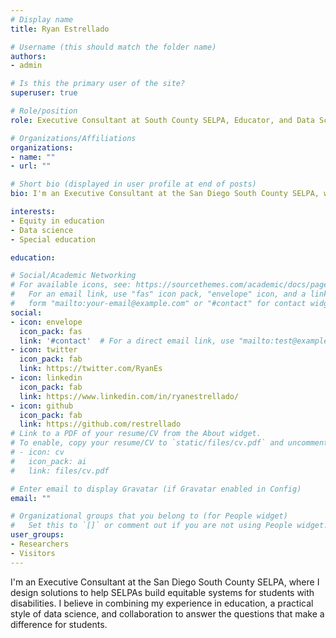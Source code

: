 ```yaml
---
# Display name
title: Ryan Estrellado

# Username (this should match the folder name)
authors:
- admin

# Is this the primary user of the site?
superuser: true

# Role/position
role: Executive Consultant at South County SELPA, Educator, and Data Scientist

# Organizations/Affiliations
organizations: 
- name: ""
- url: ""

# Short bio (displayed in user profile at end of posts)
bio: I'm an Executive Consultant at the San Diego South County SELPA, where I design solutions to help SELPAs build equitable systems for students with disabilities.

interests:
- Equity in education
- Data science
- Special education

education:

# Social/Academic Networking
# For available icons, see: https://sourcethemes.com/academic/docs/page-builder/#icons
#   For an email link, use "fas" icon pack, "envelope" icon, and a link in the
#   form "mailto:your-email@example.com" or "#contact" for contact widget.
social:
- icon: envelope
  icon_pack: fas
  link: '#contact'  # For a direct email link, use "mailto:test@example.org".
- icon: twitter
  icon_pack: fab
  link: https://twitter.com/RyanEs
- icon: linkedin
  icon_pack: fab
  link: https://www.linkedin.com/in/ryanestrellado/
- icon: github
  icon_pack: fab
  link: https://github.com/restrellado
# Link to a PDF of your resume/CV from the About widget.
# To enable, copy your resume/CV to `static/files/cv.pdf` and uncomment the lines below.
# - icon: cv
#   icon_pack: ai
#   link: files/cv.pdf

# Enter email to display Gravatar (if Gravatar enabled in Config)
email: ""

# Organizational groups that you belong to (for People widget)
#   Set this to `[]` or comment out if you are not using People widget.
user_groups:
- Researchers
- Visitors
---
```


I'm an Executive Consultant at the San Diego South County SELPA, where I design solutions to help SELPAs build equitable systems for students with disabilities. I believe in combining my experience in education, a practical style of data science, and collaboration to answer the questions that make a difference for students.

